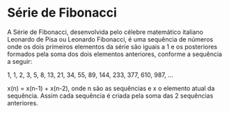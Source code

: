 # Série de Fibonacci

A Série de Fibonacci, desenvolvida pelo célebre matemático italiano Leonardo de Pisa ou Leonardo Fibonacci, é uma sequência de números onde os dois primeiros elementos da série são iguais a 1 e os posteriores formados pela soma dos dois elementos anteriores, conforme a sequência a seguir:

1, 1, 2, 3, 5, 8, 13, 21, 34, 55, 89, 144, 233, 377, 610, 987, …

x(n) = x(n-1) + x(n-2), onde n são as sequências e x o elemento atual da sequência. Assim cada sequência é criada pela soma das 2 sequências anteriores.